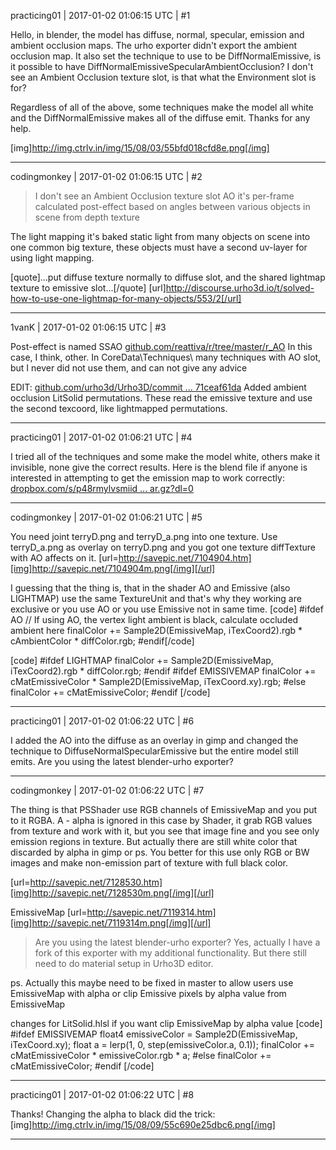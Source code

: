 practicing01 | 2017-01-02 01:06:15 UTC | #1

Hello, in blender, the model has diffuse, normal, specular, emission and ambient occlusion maps.  The urho exporter didn't export the ambient occlusion map.  It also set the technique to use to be DiffNormalEmissive, is it possible to have DiffNormalEmissiveSpecularAmbientOcclusion?  I don't see an Ambient Occlusion texture slot, is that what the Environment slot is for?

Regardless of all of the above, some techniques make the model all white and the DiffNormalEmissive makes all of the diffuse emit.  Thanks for any help.

[img]http://img.ctrlv.in/img/15/08/03/55bfd018cfd8e.png[/img]

-------------------------

codingmonkey | 2017-01-02 01:06:15 UTC | #2

> I don't see an Ambient Occlusion texture slot
AO it's per-frame calculated post-effect based on angles between various objects in scene from depth texture

The light mapping it's baked static light from many objects on scene into one common big texture, these objects must have a second uv-layer for using light mapping.

[quote]...put diffuse texture normally to diffuse slot, and the shared lightmap texture to emissive slot...[/quote]
[url]http://discourse.urho3d.io/t/solved-how-to-use-one-lightmap-for-many-objects/553/2[/url]

-------------------------

1vanK | 2017-01-02 01:06:15 UTC | #3

Post-effect is named SSAO [github.com/reattiva/r/tree/master/r_AO](https://github.com/reattiva/r/tree/master/r_AO)
In this case, I think, other. In CoreData\Techniques\ many techniques with AO slot, but I never did not use them, and can not give any advice

EDIT: [github.com/urho3d/Urho3D/commit ... 71ceaf61da](https://github.com/urho3d/Urho3D/commit/d113be3bb26c580b1cfbbe74b0289771ceaf61da)
 Added ambient occlusion LitSolid permutations. These read the emissive texture and use the second texcoord, like lightmapped permutations.

-------------------------

practicing01 | 2017-01-02 01:06:21 UTC | #4

I tried all of the techniques and some make the model white, others make it invisible, none give the correct results.  Here is the blend file if anyone is interested in attempting to get the emission map to work correctly:  [dropbox.com/s/p48rmylvsmiid ... ar.gz?dl=0](https://www.dropbox.com/s/p48rmylvsmiidwa/terry.tar.gz?dl=0)

-------------------------

codingmonkey | 2017-01-02 01:06:21 UTC | #5

You need joint terryD.png and terryD_a.png into one texture. Use terryD_a.png as overlay on terryD.png and you got one texture diffTexture with AO affects on it. 
[url=http://savepic.net/7104904.htm][img]http://savepic.net/7104904m.png[/img][/url]

I guessing that the thing is, that in the shader AO and Emissive (also LIGHTMAP) use the same TextureUnit and that's why they working are exclusive or you use AO or you use Emissive not in same time. 
[code]
        #ifdef AO
            // If using AO, the vertex light ambient is black, calculate occluded ambient here
            finalColor += Sample2D(EmissiveMap, iTexCoord2).rgb * cAmbientColor * diffColor.rgb;
        #endif[/code]

[code]
        #ifdef LIGHTMAP
            finalColor += Sample2D(EmissiveMap, iTexCoord2).rgb * diffColor.rgb;
        #endif
        #ifdef EMISSIVEMAP
            finalColor += cMatEmissiveColor * Sample2D(EmissiveMap, iTexCoord.xy).rgb;
        #else
            finalColor += cMatEmissiveColor;
        #endif
[/code]

-------------------------

practicing01 | 2017-01-02 01:06:22 UTC | #6

I added the AO into the diffuse as an overlay in gimp and changed the technique to DiffuseNormalSpecularEmissive but the entire model still emits.  Are you using the latest blender-urho exporter?

-------------------------

codingmonkey | 2017-01-02 01:06:22 UTC | #7

The thing is that PSShader use RGB channels of EmissiveMap and you put to it RGBA. A - alpha is ignored in this case by Shader, it grab RGB values from texture and work with it, but you see that image fine and you see only emission regions in texture. But actually there are still white color that discarded by alpha in gimp or ps. You better for this use only RGB or BW images and make non-emission part of texture with full black color.

[url=http://savepic.net/7128530.htm][img]http://savepic.net/7128530m.png[/img][/url]

EmissiveMap
[url=http://savepic.net/7119314.htm][img]http://savepic.net/7119314m.png[/img][/url]

 >Are you using the latest blender-urho exporter?
Yes, actually I have a fork of this exporter with my additional functionality. But there still need to do material setup in Urho3D editor.

ps. Actually this maybe need to be fixed in master to allow users use EmissiveMap with alpha or clip Emissive pixels by alpha value from EmissiveMap

changes for LitSolid.hlsl if you want clip EmissiveMap by alpha value
[code]
        #ifdef EMISSIVEMAP
			float4 emissiveColor = Sample2D(EmissiveMap, iTexCoord.xy);
			float a = lerp(1, 0, step(emissiveColor.a, 0.1));
			finalColor += cMatEmissiveColor * emissiveColor.rgb * a;
        #else
            finalColor += cMatEmissiveColor;
        #endif
[/code]

-------------------------

practicing01 | 2017-01-02 01:06:22 UTC | #8

Thanks!  Changing the alpha to black did the trick: 
[img]http://img.ctrlv.in/img/15/08/09/55c690e25dbc6.png[/img]

-------------------------

